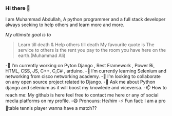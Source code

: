 

### Hi there 👋
I am Muhammad Abdullah, A python programmer and a full stack developer always seeking to help others and learn more and more. 

*My ultimate goal is to*
>Learn till death 
     &
>Help others till death
My favourite quote is 
>The service to others is the rent you pay to the room you have here on the earth.(Muhammad Ali)


-🔭 I’m currently working on Pyton Django , Rest Framework , Power Bi, HTML, CSS, JS, C++, C,C# , arduino.
-🌱 I’m currently learning Selenium and networking from cisco networking academy.
-👯 I’m looking to collaborate on any open source project related to Django.
-💬 Ask me about Python django and selenium as it will boost my knowlede and viceversa.
-📫 How to reach me: My github is here feel free to contact me here or any of social media platforms on my profile.
-😄 Pronouns: He/him
-⚡ Fun fact: I am a pro🥇table tennis player wanna have a match??
